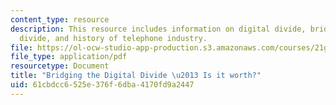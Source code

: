 ```yaml
---
content_type: resource
description: This resource includes information on digital divide, bridging the digital
  divide, and history of telephone industry.
file: https://ol-ocw-studio-app-production.s3.amazonaws.com/courses/21g-034-media-education-and-the-marketplace-fall-2005/61cbdcc6525e376f6dba4170fd9a2447_MIT21G_034F05_bridginworth.pdf
file_type: application/pdf
resourcetype: Document
title: "Bridging the Digital Divide \u2013 Is it worth?"
uid: 61cbdcc6-525e-376f-6dba-4170fd9a2447
---
```

